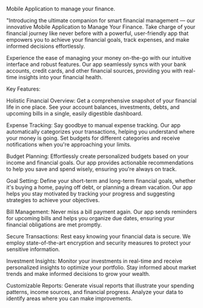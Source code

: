 Mobile Application to manage your finance.

"Introducing the ultimate companion for smart financial management — our innovative Mobile Application to Manage Your Finance. Take charge of your financial journey like never before with a powerful, user-friendly app that empowers you to achieve your financial goals, track expenses, and make informed decisions effortlessly.

Experience the ease of managing your money on-the-go with our intuitive interface and robust features. Our app seamlessly syncs with your bank accounts, credit cards, and other financial sources, providing you with real-time insights into your financial health.

Key Features:

Holistic Financial Overview: Get a comprehensive snapshot of your financial life in one place. See your account balances, investments, debts, and upcoming bills in a single, easily digestible dashboard.

Expense Tracking: Say goodbye to manual expense tracking. Our app automatically categorizes your transactions, helping you understand where your money is going. Set budgets for different categories and receive notifications when you're approaching your limits.

Budget Planning: Effortlessly create personalized budgets based on your income and financial goals. Our app provides actionable recommendations to help you save and spend wisely, ensuring you're always on track.

Goal Setting: Define your short-term and long-term financial goals, whether it's buying a home, paying off debt, or planning a dream vacation. Our app helps you stay motivated by tracking your progress and suggesting strategies to achieve your objectives.

Bill Management: Never miss a bill payment again. Our app sends reminders for upcoming bills and helps you organize due dates, ensuring your financial obligations are met promptly.

Secure Transactions: Rest easy knowing your financial data is secure. We employ state-of-the-art encryption and security measures to protect your sensitive information.

Investment Insights: Monitor your investments in real-time and receive personalized insights to optimize your portfolio. Stay informed about market trends and make informed decisions to grow your wealth.

Customizable Reports: Generate visual reports that illustrate your spending patterns, income sources, and financial progress. Analyze your data to identify areas where you can make improvements.

